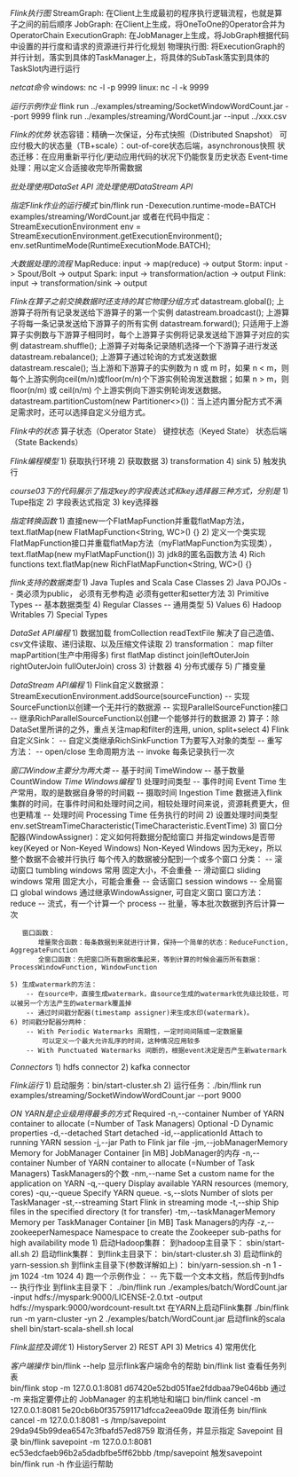 *Flink执行图*
    StreamGraph: 在Client上生成最初的程序执行逻辑流程，也就是算子之间的前后顺序
    JobGraph: 在Client上生成，将OneToOne的Operator合并为OperatorChain
    ExecutionGraph: 在JobManager上生成，将JobGraph根据代码中设置的并行度和请求的资源进行并行化规划
    物理执行图: 将ExecutionGraph的并行计划，落实到具体的TaskManager上，将具体的SubTask落实到具体的TaskSlot内进行运行

*netcat命令*
    windows: nc -l -p 9999
    linux: nc -l -k 9999
	
*运行示例作业*
	flink run ../examples/streaming/SocketWindowWordCount.jar --port 9999
	flink run ../examples/streaming/WordCount.jar --input ../xxx.csv
	
*Flink的优势*
	状态容错：精确一次保证，分布式快照（Distributed Snapshot）
	可应付极大的状态量（TB+scale）：out-of-core状态后端，asynchronous快照
	状态迁移：在应用重新平行化/更动应用代码的状况下仍能恢复历史状态
	Event-time处理：用以定义合适接收完毕所需数据

*批处理使用DataSet API*
*流处理使用DataStream API*

*指定Flink作业的运行模式*
	bin/flink run -Dexecution.runtime-mode=BATCH examples/streaming/WordCount.jar
	或者在代码中指定：
		StreamExecutionEnvironment env = StreamExecutionEnvironment.getExecutionEnvironment();
		env.setRuntimeMode(RuntimeExecutionMode.BATCH);

*大数据处理的流程*
    MapReduce: input -> map(reduce) -> output
    Storm: input -> Spout/Bolt -> output
    Spark: input -> transformation/action -> output
    Flink: input -> transformation/sink -> output

*Flink在算子之前交换数据时还支持的其它物理分组方式*
	datastream.global(); 上游算子将所有记录发送给下游算子的第一个实例
	datastream.broadcast(); 上游算子将每一条记录发送给下游算子的所有实例
	datastream.forward(); 只适用于上游算子实例数与下游算子相同时，每个上游算子实例将记录发送给下游算子对应的实例
	datastream.shuffle(); 上游算子对每条记录随机选择一个下游算子进行发送
	datastream.rebalance(); 上游算子通过轮询的方式发送数据
	datastream.rescale(); 当上游和下游算子的实例数为 n 或 m 时，如果 n < m，则每个上游实例向ceil(m/n)或floor(m/n)个下游实例轮询发送数据；如果 n > m，则 floor(n/m) 或 ceil(n/m) 个上游实例向下游实例轮询发送数据。
	datastream.partitionCustom(new Partitioner<>())：当上述内置分配方式不满足需求时，还可以选择自定义分组方式。

*Flink中的状态*
	算子状态（Operator State）
	键控状态（Keyed State）
	状态后端（State Backends）

*Flink编程模型*
    1) 获取执行环境
    2) 获取数据
    3) transformation
    4) sink
    5) 触发执行

*course03下的代码展示了指定key的字段表达式和key选择器三种方式，分别是*
    1) Tupe指定
    2) 字段表达式指定
    3) key选择器

*指定转换函数*
    1) 直接new一个FlatMapFunction并重载flatMap方法，text.flatMap(new FlatMapFunction<String, WC>() {}
    2) 定义一个类实现FlatMapFunction接口并重载flatMap方法（myFlatMapFunction为实现类），text.flatMap(new myFlatMapFunction())
    3) jdk8的匿名函数方法
    4) Rich functions text.flatMap(new RichFlatMapFunction<String, WC>() {}

*flink支持的数据类型*
    1) Java Tuples and Scala Case Classes
    2) Java POJOs -- 类必须为public， 必须有无参构造 必须有getter和setter方法
    3) Primitive Types -- 基本数据类型
    4) Regular Classes -- 通用类型
    5) Values
    6) Hadoop Writables
    7) Special Types

*DataSet API编程*
    1) 数据加载 fromCollection readTextFile 解决了自己造值、csv文件读取、递归读取、以及压缩文件读取
    2) transformation：
       map filter mapPartition(生产中用得多)
       first flatMap distinct join(leftOuterJoin rightOuterJoin fullOuterJoin)
       cross
    3) 计数器
    4) 分布式缓存
    5) 广播变量

*DataStream API编程*
    1) Flink自定义数据源：StreamExecutionEnvironment.addSource(sourceFunction)
        -- 实现SourceFunction以创建一个无并行的数据源
        -- 实现ParallelSourceFunction接口
        -- 继承RichParallelSourceFunction以创建一个能够并行的数据源
    2) 算子：除DataSet里所讲的之外，重点关注map和filter的连用, union, split+select
    4) Flink自定义Sink：
        -- 自定义类继承RichSinkFunction<T> T为要写入对象的类型
        -- 重写方法：
           -- open/close 生命周期方法
           -- invoke 每条记录执行一次

*窗口Window主要分为两大类*
    -- 基于时间 TimeWindow
    -- 基于数量 CountWindow
*Time Windows编程*
    1) 处理时间类型
        -- 事件时间 Event Time 生产常用，取的是数据自身带的时间戳
        -- 摄取时间 Ingestion Time 数据进入flink集群的时间，在事件时间和处理时间之间，相较处理时间来说，资源耗费更大，但也更精准
        -- 处理时间 Processing Time 任务执行的时间
    2) 设置处理时间类型
       env.setStreamTimeCharacteristic(TimeCharacteristic.EventTime)
    3) 窗口分配器(WindowAssigner)：定义如何将数据分配给窗口 并指定windows是否带key(Keyed or Non-Keyed Windows)
        Non-Keyed Windows 因为无key，所以整个数据不会被并行执行
       每个传入的数据被分配到一个或多个窗口
       分类：
           -- 滚动窗口 tumbling windows 常用
                    固定大小，不会重叠
           -- 滑动窗口 sliding windows 常用
                    固定大小，可能会重叠
           -- 会话窗口 session windows
           -- 全局窗口 global windows
           通过继承WindowAssigner, 可自定义窗口
       窗口方法：
           reduce -- 流式，有一个计算一个
           process -- 批量，等本批次数据到齐后计算一次
		   
	   窗口函数：
	       增量聚合函数：每条数据到来就进行计算，保持一个简单的状态：ReduceFunction, AggregateFunction
		   全窗口函数：先把窗口所有数据收集起来，等到计算的时候会遍历所有数据：ProcessWindowFunction, WindowFunction

    5) 生成watermark的方法：
        -- 在source中，直接生成watermark，由source生成的watermark优先级比较低，可以被另一个方法产生的watermark覆盖掉
        -- 通过时间戳分配器(timestamp assigner)来生成水印(watermark)。
    6) 时间戳分配器分两种：
        -- With Periodic Watermarks 周期性，一定时间间隔或一定数据量
            可以定义一个最大允许乱序的时间，这种情况应用较多
        -- With Punctuated Watermarks 间断的，根据event决定是否产生新watermark


*Connectors*
    1) hdfs connector
    2) kafka connector

*Flink运行*
    1) 启动服务：bin/start-cluster.sh
    2) 运行任务：./bin/flink run examples/streaming/SocketWindowWordCount.jar --port 9000

*ON YARN是企业级用得最多的方式*
   Required
     -n,--container <arg>   Number of YARN container to allocate (=Number of Task Managers)
   Optional
     -D <arg>                        Dynamic properties
     -d,--detached                   Start detached
     -id,--applicationId <arg>       Attach to running YARN session
     -j,--jar <arg>                  Path to Flink jar file
     -jm,--jobManagerMemory <arg>    Memory for JobManager Container [in MB] JobManager的内存
     -n,--container <arg>            Number of YARN container to allocate (=Number of Task Managers) TaskManagers的个数
     -nm,--name <arg>                Set a custom name for the application on YARN
     -q,--query                      Display available YARN resources (memory, cores)
     -qu,--queue <arg>               Specify YARN queue.
     -s,--slots <arg>                Number of slots per TaskManager
     -st,--streaming                 Start Flink in streaming mode
     -t,--ship <arg>                 Ship files in the specified directory (t for transfer)
     -tm,--taskManagerMemory <arg>   Memory per TaskManager Container [in MB] Task Managers的内存
     -z,--zookeeperNamespace <arg>   Namespace to create the Zookeeper sub-paths for high availability mode
     1) 启动Hadoop集群：
          到hadoop主目录下：
             sbin/start-all.sh
     2) 启动flink集群：
          到flink主目录下：
             bin/start-cluster.sh
     3) 启动flink的yarn-session.sh
          到flink主目录下(参数详解如上)：
             bin/yarn-session.sh -n 1 -jm 1024 -tm 1024
     4) 跑一个示例作业：
          -- 先下载一个文本文档，然后传到hdfs
          -- 执行作业
             到flink主目录下：
                 ./bin/flink run ./examples/batch/WordCount.jar -input hdfs://myspark:9000/LICENSE-2.0.txt -output hdfs://myspark:9000/wordcount-result.txt
    在YARN上启动Flink集群
        ./bin/flink run -m yarn-cluster -yn 2 ./examples/batch/WordCount.jar
    启动flink的scala shell
        bin/start-scala-shell.sh local

*Flink监控及调优*
    1) HistoryServer
    2) REST API
    3) Metrics
    4) 常用优化

*客户端操作*
	bin/flink --help 显示flink客户端命令的帮助
	bin/flink list 查看任务列表	
	bin/flink stop -m 127.0.0.1:8081 d67420e52bd051fae2fddbaa79e046bb 通过 -m 来指定要停止的 JobManager 的主机地址和端口
	bin/flink cancel -m 127.0.0.1:8081 5e20cb6b0f357591171dfcca2eea09de 取消任务
	bin/flink cancel -m 127.0.0.1:8081 -s /tmp/savepoint 29da945b99dea6547c3fbafd57ed8759 取消任务，并显示指定 Savepoint 目录
	bin/flink savepoint -m 127.0.0.1:8081 ec53edcfaeb96b2a5dadbfbe5ff62bbb /tmp/savepoint 触发savepoint
	bin/flink run -h 作业运行帮助
	